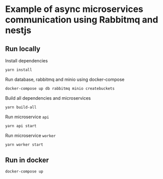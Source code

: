 # Example of async microservices communication using Rabbitmq and nestjs

## Run locally

Install dependencies
```bash
yarn install
```

Run database, rabbitmq and minio using docker-compose

```bash
docker-compose up db rabbitmq minio createbuckets
```

Build all dependencies and microservices
```bash
yarn build-all
```

Run microservice `api`
```bash
yarn api start
```

Run microservice `worker`
```bash
yarn worker start
```

## Run in docker
```bash
docker-compose up
```
